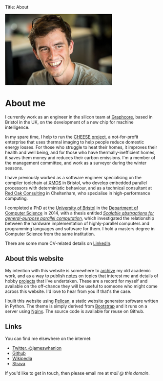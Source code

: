 Title: About

<div class="float-right img-fluid">
  <img src="/images/mugshot.jpg" width="350px">
</div>

# About me

I currently work as an engineer in the silicon team at
[Graphcore](http://www.graphcore.ai), based in Bristol in the UK, on the
development of a new chip for machine intelligence.

In my spare time, I help to run the [CHEESE
project](http://cheeseproject.co.uk), a not-for-profit enterprise that uses
thermal imaging to help people reduce domestic energy losses. For those who
struggle to heat their homes, it improves their health and well being, and for
those who have thermally-inefficient homes, it saves them money and reduces
their carbon emissions. I'm a member of the management committee, and work as a
surveyor during the winter seasons.

I have previously worked as a software engineer specialising on the compiler
toolchain at [XMOS](http://www.xmos.com) in Bristol, who develop embedded
parallel processors with deterministic behaviour, and as a technical consultant
at [Red Oak Consulting](http://www.redoakconsulting.co.uk) in Cheltenham, who
specialise in high-performance computing.

I completed a PhD at the [University of Bristol](http://www.bris.ac.uk) in the
[Department of Computer Science](http://www.cs.bris.ac.uk) in 2014, with a
thesis entitled *[Scalable abstractions for general-purpose parallel
computation]({filename}/thesis.md)*, which investigated the relationship
between the hardware implementation of highly-parallel computers and
programming languages and software for them. I hold a masters degree in
Computer Science from the same institution.

There are some more CV-related details on [LinkedIn](https://www.linkedin.com/in/jameswhanlon).

## About this website

My intention with this website is somewhere to [archive](/archive.html) my old
academic work, and as a way to publish [notes](/notes.html) on topics that
interest me and details of hobby [projects](/projects.html) that I've
undertaken. These are a record for myself and available on the off-chance they
will be useful to someone who might come across this website. I'd love to
hear from you if that's the case.

I built this website using [Pelican](https://blog.getpelican.com), a static
website generator software written in Python. The theme is simply derived from
[Bootstrap](https://getbootstrap.com) and it runs on a server using
[Nginx](https://www.nginx.com). The source code is available for reuse on
Github.

## Links

You can find me elsewhere on the internet:

* [Twitter, @jameswhanlon](https://twitter.com/jameswhanlon)
* [Github](https://github.com/jameshanlon)
* [Wikipedia](http://en.wikipedia.org/wiki/User:JamieHanlon)
* [Strava](https://www.strava.com/athletes/5351937)

If you'd like to get in touch, then please email me at *mail @ this domain*.
